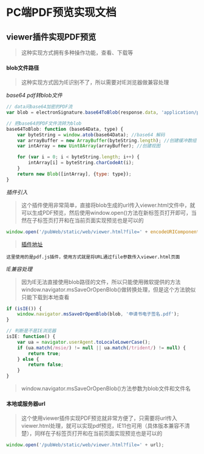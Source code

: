 # PC端PDF预览实现文档

## viewer插件实现PDF预览

> 这种实现方式拥有多种操作功能，查看、下载等

#### blob文件路径

> 这种实现方式因为IE识别不了，所以需要对IE浏览器做兼容处理

*base64 pdf转blob文件*

```js
// data问base64加密的PDF流
var blob = electronSignature.base64ToBlob(response.data, 'application/pdf');

// 把base64的PDF文件流转为blob
base64ToBlob: function (base64Data, type) {
	var byteString = window.atob(base64Data); //base64 解码
	var arrayBuffer = new ArrayBuffer(byteString.length); //创建缓冲数组
	var intArray = new Uint8Array(arrayBuffer); //创建视图

	for (var i = 0; i < byteString.length; i++) {
		intArray[i] = byteString.charCodeAt(i);
	}
	return new Blob([intArray], {type: type});
}
```

*插件引入*

> 这个插件使用非常简单，直接将blob生成的url传入viewer.html文件中，就可以生成PDF预览，然后使用window.open()方法在新标签页打开即可，当然在子标签页打开和在当前页面实现预览也是可以的

```js
window.open('/pubWeb/static/web/viewer.html?file=' + encodeURIComponent(window.URL.createObjectURL(blob)));
```

> [插件地址](https://github.com/BrucePhoebus/developer-note/tree/master/%E5%BC%80%E5%8F%91%E7%A7%AF%E7%B4%AF/%E6%8F%92%E4%BB%B6/PDF%E9%A2%84%E8%A7%88/web)

	这里使用的是pdf.js插件，使用方式就是将URL通过file参数传入viewer.html页面

*IE兼容处理*

> 因为IE无法直接使用blob路径的文件，所以只能使用微软提供的方法window.navigator.msSaveOrOpenBlob()做转换处理，但是这个方法貌似只能下载到本地查看

```js
if (isIE()) {
	window.navigator.msSaveOrOpenBlob(blob, '申请书电子签名.pdf');
}

// 判断是不是IE浏览器
isIE: function() {
	var ua = navigator.userAgent.toLocaleLowerCase();
	if (ua.match(/msie/) != null || ua.match(/trident/) != null) {
		return true;
	} else {
		return false;
	}
}
```

> window.navigator.msSaveOrOpenBlob()方法参数为blob文件和文件名

#### 本地或服务器url

> 这个使用viewer插件实现PDF预览就非常方便了，只需要将url传入viewer.html处理，就可以实现pdf预览，IE11也可用（具体版本兼容不清楚），同样在子标签页打开和在当前页面实现预览也是可以的

```js
window.open('/pubWeb/static/web/viewer.html?file=' + url);
```

